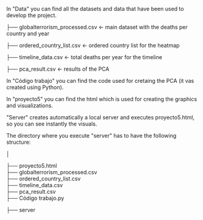 In "Data" you can find all the datasets and data that have been used to develop the project.

├── globalterrorism_processed.csv  <- main dataset with the deaths per country and year

├── ordered_country_list.csv       <- ordered country list for the heatmap

├── timeline_data.csv              <- total deaths per year for the timeline

├── pca_result.csv                 <- results of the PCA

In "Código trabajo" you can find the code used for cretaing the PCA (it vas created using Python).

In "proyecto5" you can find the html which is used for creating the graphics and visualizations.

"Server" creates automatically a local server and executes proyecto5.html, so you can see instantly the visuals.

The directory where you execute "server" has to have the following structure:

│

├── proyecto5.html                 
├── globalterrorism_processed.csv  
├── ordered_country_list.csv       
├── timeline_data.csv             
├── pca_result.csv              
├── Código trabajo.py

├── server
